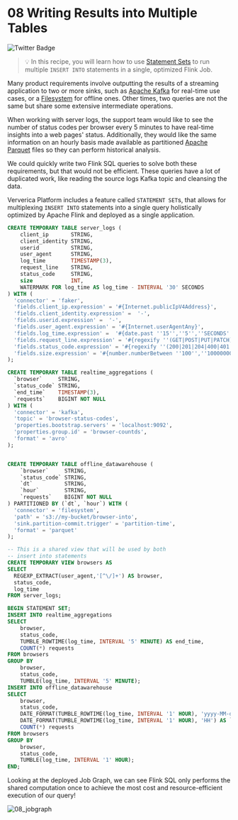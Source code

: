 # 08 Writing Results into Multiple Tables

![Twitter Badge](https://img.shields.io/badge/Flink%20Version-1.13%2B-lightgrey)

> :bulb: In this recipe, you will learn how to use [Statement Sets](https://docs.ververica.com/user_guide/sql_development/sql_scripts.html#sql-statements) to run multiple `INSERT INTO` statements in a single, optimized Flink Job. 

Many product requirements involve outputting the results of a streaming application to two or more sinks, such as [Apache Kafka](https://docs.ververica.com/user_guide/sql_development/connectors.html#apache-kafka) for real-time use cases, or a [Filesystem](https://docs.ververica.com/user_guide/sql_development/connectors.html#file-system) for offline ones.
Other times, two queries are not the same but share some extensive intermediate operations.

When working with server logs, the support team would like to see the number of status codes per browser every 5 minutes to have real-time insights into a web pages' status.
Additionally, they would like the same information on an hourly basis made available as partitioned [Apache Parquet](https://docs.ververica.com/user_guide/sql_development/connectors.html#apache-parquet) files so they can perform historical analysis. 

We could quickly write two Flink SQL queries to solve both these requirements, but that would not be efficient. 
These queries have a lot of duplicated work, like reading the source logs Kafka topic and cleansing the data. 

Ververica Platform includes a feature called `STATEMENT SET`s, that allows for multiplexing `INSERT INTO` statements into a single query holistically optimized by Apache Flink and deployed as a single application. 

```sql
CREATE TEMPORARY TABLE server_logs ( 
    client_ip       STRING,
    client_identity STRING, 
    userid          STRING, 
    user_agent      STRING,
    log_time        TIMESTAMP(3),
    request_line    STRING, 
    status_code     STRING, 
    size            INT,
    WATERMARK FOR log_time AS log_time - INTERVAL '30' SECONDS
) WITH (
  'connector' = 'faker', 
  'fields.client_ip.expression' = '#{Internet.publicIpV4Address}',
  'fields.client_identity.expression' =  '-',
  'fields.userid.expression' =  '-',
  'fields.user_agent.expression' = '#{Internet.userAgentAny}',
  'fields.log_time.expression' =  '#{date.past ''15'',''5'',''SECONDS''}',
  'fields.request_line.expression' = '#{regexify ''(GET|POST|PUT|PATCH){1}''} #{regexify ''(/search\.html|/login\.html|/prod\.html|cart\.html|/order\.html){1}''} #{regexify ''(HTTP/1\.1|HTTP/2|/HTTP/1\.0){1}''}',
  'fields.status_code.expression' = '#{regexify ''(200|201|204|400|401|403|301){1}''}',
  'fields.size.expression' = '#{number.numberBetween ''100'',''10000000''}'
);

CREATE TEMPORARY TABLE realtime_aggregations (
  `browser`     STRING,
  `status_code` STRING,
  `end_time`    TIMESTAMP(3),
  `requests`    BIGINT NOT NULL
) WITH (
  'connector' = 'kafka',
  'topic' = 'browser-status-codes', 
  'properties.bootstrap.servers' = 'localhost:9092',
  'properties.group.id' = 'browser-countds',
  'format' = 'avro' 
);


CREATE TEMPORARY TABLE offline_datawarehouse (
    `browser`     STRING,
    `status_code` STRING,
    `dt`          STRING,
    `hour`        STRING,
    `requests`    BIGINT NOT NULL
) PARTITIONED BY (`dt`, `hour`) WITH (
  'connector' = 'filesystem',
  'path' = 's3://my-bucket/browser-into',
  'sink.partition-commit.trigger' = 'partition-time', 
  'format' = 'parquet' 
);

-- This is a shared view that will be used by both 
-- insert into statements
CREATE TEMPORARY VIEW browsers AS  
SELECT 
  REGEXP_EXTRACT(user_agent,'[^\/]+') AS browser,
  status_code,
  log_time
FROM server_logs;

BEGIN STATEMENT SET;
INSERT INTO realtime_aggregations
SELECT
    browser,
    status_code,
    TUMBLE_ROWTIME(log_time, INTERVAL '5' MINUTE) AS end_time,
    COUNT(*) requests
FROM browsers
GROUP BY 
    browser,
    status_code,
    TUMBLE(log_time, INTERVAL '5' MINUTE);
INSERT INTO offline_datawarehouse
SELECT
    browser,
    status_code,
    DATE_FORMAT(TUMBLE_ROWTIME(log_time, INTERVAL '1' HOUR), 'yyyy-MM-dd') AS `dt`,
    DATE_FORMAT(TUMBLE_ROWTIME(log_time, INTERVAL '1' HOUR), 'HH') AS `hour`,
    COUNT(*) requests
FROM browsers
GROUP BY 
    browser,
    status_code,
    TUMBLE(log_time, INTERVAL '1' HOUR);
END;
```

Looking at the deployed Job Graph, we can see Flink SQL only performs the shared computation once to achieve the most cost and resource-efficient execution of our query!

![08_jobgraph](https://user-images.githubusercontent.com/23521087/105504375-fb579380-5cc7-11eb-888e-12a1ce7d6f50.png)
